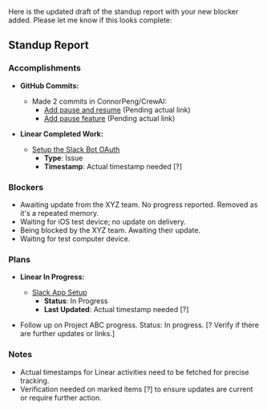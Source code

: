 Here is the updated draft of the standup report with your new blocker added. Please let me know if this looks complete:

## Standup Report

### Accomplishments
- **GitHub Commits:**
  - Made 2 commits in ConnorPeng/CrewAI:
    - [Add pause and resume](#) (Pending actual link)
    - [Add pause feature](#) (Pending actual link)

- **Linear Completed Work:**
  - [Setup the Slack Bot OAuth](https://linear.app/rhythms/issue/JHRHY-18)
    - **Type**: Issue
    - **Timestamp**: Actual timestamp needed [?]

### Blockers
- Awaiting update from the XYZ team. No progress reported. Removed as it's a repeated memory.
- Waiting for iOS test device; no update on delivery.
- Being blocked by the XYZ team. Awaiting their update.
- Waiting for test computer device.

### Plans
- **Linear In Progress:**
  - [Slack App Setup](https://linear.app/rhythms/issue/JHRHY-5)
    - **Status**: In Progress
    - **Last Updated**: Actual timestamp needed [?]

- Follow up on Project ABC progress. Status: In progress. [? Verify if there are further updates or links.]

### Notes
- Actual timestamps for Linear activities need to be fetched for precise tracking.
- Verification needed on marked items [?] to ensure updates are current or require further action.